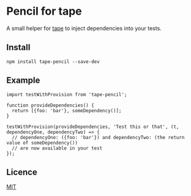 # Pencil for tape

A small helper for [tape](https://github.com/substack/tape) to inject dependencies into your tests.

## Install

```npm install tape-pencil --save-dev```

## Example

```
import testWithProvision from 'tape-pencil';

function provideDependencies() {
  return [{foo: 'bar'}, someDependency()];
}

testWithProvision(provideDependencies, 'Test this or that', (t, dependencyOne, dependencyTwo) => {
  // dependencyOne: ({foo: 'bar'}) and dependencyTwo: (the return value of someDependency())
  // are now available in your test
});
```

## Licence

[MIT](./LICENSE)
